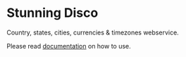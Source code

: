 # Stunning Disco
Country, states, cities, currencies & timezones webservice.

Please read [documentation](https://stunning-disco.vercel.app) on how to use.